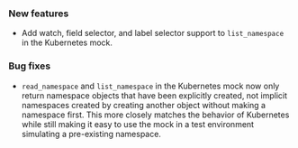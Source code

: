 ### New features

- Add watch, field selector, and label selector support to `list_namespace` in the Kubernetes mock.

### Bug fixes

- `read_namespace` and `list_namespace` in the Kubernetes mock now only return namespace objects that have been explicitly created, not implicit namespaces created by creating another object without making a namespace first. This more closely matches the behavior of Kubernetes while still making it easy to use the mock in a test environment simulating a pre-existing namespace.
